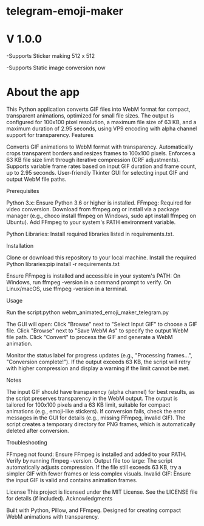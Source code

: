 # telegram-emoji-maker

# V 1.0.0

-Supports Sticker making 512 x 512

-Supports Static image conversion now

# About the app

This Python application converts GIF files into WebM format for compact, transparent animations, optimized for small file sizes. The output is configured for 100x100 pixel resolution, a maximum file size of 63 KB, and a maximum duration of 2.95 seconds, using VP9 encoding with alpha channel support for transparency.
Features

Converts GIF animations to WebM format with transparency.
Automatically crops transparent borders and resizes frames to 100x100 pixels.
Enforces a 63 KB file size limit through iterative compression (CRF adjustments).
Supports variable frame rates based on input GIF duration and frame count, up to 2.95 seconds.
User-friendly Tkinter GUI for selecting input GIF and output WebM file paths.

Prerequisites

Python 3.x: Ensure Python 3.6 or higher is installed.
FFmpeg: Required for video conversion. Download from ffmpeg.org or install via a package manager (e.g., choco install ffmpeg on Windows, sudo apt install ffmpeg on Ubuntu).
Add FFmpeg to your system's PATH environment variable.


Python Libraries: Install required libraries listed in requirements.txt.

Installation

Clone or download this repository to your local machine.
Install the required Python libraries:pip install -r requirements.txt


Ensure FFmpeg is installed and accessible in your system's PATH:
On Windows, run ffmpeg -version in a command prompt to verify.
On Linux/macOS, use ffmpeg -version in a terminal.



Usage

Run the script:python webm_animated_emoji_maker_telegram.py


The GUI will open:
Click "Browse" next to "Select Input GIF" to choose a GIF file.
Click "Browse" next to "Save WebM As" to specify the output WebM file path.
Click "Convert" to process the GIF and generate a WebM animation.


Monitor the status label for progress updates (e.g., "Processing frames...", "Conversion complete!").
If the output exceeds 63 KB, the script will retry with higher compression and display a warning if the limit cannot be met.

Notes

The input GIF should have transparency (alpha channel) for best results, as the script preserves transparency in the WebM output.
The output is tailored for 100x100 pixels and a 63 KB limit, suitable for compact animations (e.g., emoji-like stickers).
If conversion fails, check the error messages in the GUI for details (e.g., missing FFmpeg, invalid GIF).
The script creates a temporary directory for PNG frames, which is automatically deleted after conversion.

Troubleshooting

FFmpeg not found: Ensure FFmpeg is installed and added to your PATH. Verify by running ffmpeg -version.
Output file too large: The script automatically adjusts compression. If the file still exceeds 63 KB, try a simpler GIF with fewer frames or less complex visuals.
Invalid GIF: Ensure the input GIF is valid and contains animation frames.

License
This project is licensed under the MIT License. See the LICENSE file for details (if included).
Acknowledgments

Built with Python, Pillow, and FFmpeg.
Designed for creating compact WebM animations with transparency.
